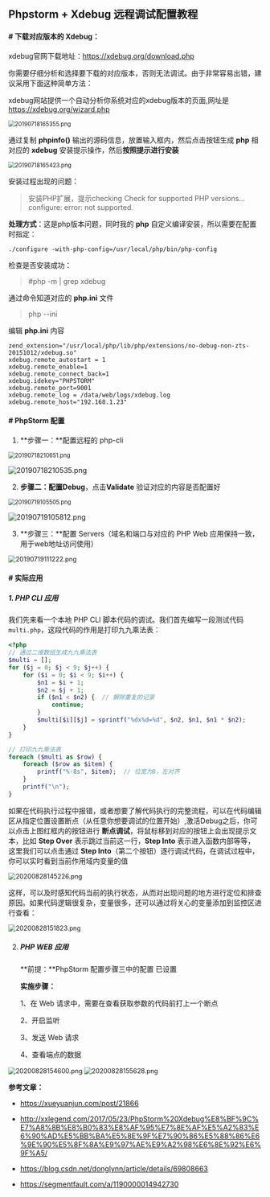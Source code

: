 ## Phpstorm + Xdebug 远程调试配置教程

####  # 下载对应版本的 Xdebug：

xdebug官网下载地址：https://xdebug.org/download.php

你需要仔细分析和选择要下载的对应版本，否则无法调试。由于非常容易出错，建议采用下面这种简单方法：

xdebug网站提供一个自动分析你系统对应的xdebug版本的页面,网址是  https://xdebug.org/wizard.php



<img src="../../assets/linux/practice/xdebug/20190718165355.png" alt="20190718165355.png" style="zoom:80%;" />

通过复制 **phpinfo()** 输出的源码信息，放置输入框内，然后点击按钮生成 **php** 相对应的 **xdebug** 安装提示操作，然后**按照提示进行安装**

<img src="../../assets/linux/practice/xdebug/20190718165423.png" alt="20190718165423.png" style="zoom:80%;" />



安装过程出现的问题：

> 安装PHP扩展，提示checking Check for supported PHP versions... configure: error: not supported.

**处理方式**：这是php版本问题，同时我的 **php** 自定义编译安装，所以需要在配置时指定：

```
./configure -with-php-config=/usr/local/php/bin/php-config
```

检查是否安装成功： 

>  #php -m | grep xdebug



通过命令知道对应的 **php.ini** 文件

> php --ini

编辑 **php.ini** 内容

```
zend_extension="/usr/local/php/lib/php/extensions/no-debug-non-zts-20151012/xdebug.so"
xdebug.remote_autostart = 1
xdebug.remote_enable=1
xdebug.remote_connect_back=1
xdebug.idekey="PHPSTORM"
xdebug.remote_port=9001
xdebug.remote_log = /data/web/logs/xdebug.log
xdebug.remote_host="192.168.1.23"
```



#### # PhpStorm 配置

1. **步骤一：**配置远程的 php-cli

<img src="../../assets/linux/practice/xdebug/20190718210651.png" alt="20190718210651.png" style="zoom:80%;" />



![20190718210535.png](../../assets/linux/practice/xdebug/20190718210535.png)



2. **步骤二：**配置**Debug**，点击**Validate** 验证对应的内容是否配置好

   

<img src="../../assets/linux/practice/xdebug/20190719105505.png" alt="20190719105505.png" style="zoom: 80%;" />



![20190719105812.png](../../assets/linux/practice/xdebug/20190719105812.png)



3. **步骤三：**配置 Servers（域名和端口与对应的 PHP Web 应用保持一致，用于web地址访问使用）

<img src="../../assets/linux/practice/xdebug/20190719111222.png" alt="20190719111222.png" style="zoom:90%;" />



#### # 实际应用

##### 1. PHP CLI 应用

我们先来看一个本地 PHP CLI 脚本代码的调试。我们首先编写一段测试代码 `multi.php`，这段代码的作用是打印九九乘法表：

```php
<?php
// 通过二维数组生成九九乘法表
$multi = [];
for ($j = 0; $j < 9; $j++) {
    for ($i = 0; $i < 9; $i++) {
        $n1 = $i + 1;
        $n2 = $j + 1;
        if ($n1 < $n2) {  // 摒除重复的记录
            continue;
        }
        $multi[$i][$j] = sprintf("%dx%d=%d", $n2, $n1, $n1 * $n2);
    }
}

// 打印九九乘法表
foreach ($multi as $row) {
    foreach ($row as $item) {
        printf("%-8s", $item);  // 位宽为8，左对齐
    }
    printf("\n");
}
```



如果在代码执行过程中报错，或者想要了解代码执行的完整流程，可以在代码编辑区从指定位置设置断点（从任意你想要调试的位置开始）,激活Debug之后，你可以点击上图红框内的按钮进行 **断点调试**，将鼠标移到对应的按钮上会出现提示文本，比如 **Step Over** 表示跳过当前这一行，**Step Into** 表示进入函数内部等等，这里我们可以点击通过 **Step Into**（第二个按钮）逐行调试代码，在调试过程中，你可以实时看到当前作用域内变量的值

<img src="../../assets/linux/practice/xdebug/20200828145226.png" alt="20200828145226.png" style="zoom:90%;" />



这样，可以及时感知代码当前的执行状态，从而对出现问题的地方进行定位和排查原因。如果代码逻辑很复杂，变量很多，还可以通过将关心的变量添加到监控区进行查看：

<img src="../../assets/linux/practice/xdebug/20200828151823.png" alt="20200828151823.png" style="zoom:90%;" />



2. ##### PHP WEB 应用

   **前提：**PhpStorm 配置步骤三中的配置 已设置

   **实施步骤：**

   1、在 Web 请求中，需要在查看获取参数的代码前打上一个断点

   2、开启监听

   3、发送 Web 请求

   4、查看端点的数据

<img src="../../assets/linux/practice/xdebug/20200828154600.png" alt="20200828154600.png" style="zoom:90%;" />



<img src="../../assets/linux/practice/xdebug/20200828155628.png" alt="20200828155628.png" style="zoom:90%;" />





**参考文章：**

- https://xueyuanjun.com/post/21866

- http://xxlegend.com/2017/05/23/PhpStorm%20Xdebug%E8%BF%9C%E7%A8%8B%E8%B0%83%E8%AF%95%E7%8E%AF%E5%A2%83%E6%90%AD%E5%BB%BA%E5%8E%9F%E7%90%86%E5%88%86%E6%9E%90%E5%8F%8A%E9%97%AE%E9%A2%98%E6%8E%92%E6%9F%A5/

- https://blog.csdn.net/donglynn/article/details/69808663

- <https://segmentfault.com/a/1190000014942730>

  

